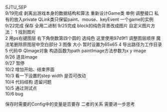 SJTU_SEP    
9/19完成 剥离出游戏本身的数据结构和算法 重新设计Game类 单例 调整接口 私有的放入private  QLink类只保留paint、mouse、keyEvent 一个game的实例   
9/22完成 保存  全用二进制
9/25完成 block的纯色背景改成图片 自定义图片方法：
1 找到图片  
2 用ps右键图层 右下角倒数第四个圆的 选纯色 这里使用97d9f1 调整图层顺序 魔法笔删除原图层中空白部分
3 图像 大小 暂时设置为65x65
4 导出路径为工作目录
5 代码中 QImage对象 构造函数为path paintImage方法参数为x y image  
9/26 道具image   
9/27 暂停    
10/2 增加开始、结束界面    
10/3 看一下设置的step width 是否可改动   
10/4 代码结构 遗留问题   
10/5 通过测试点   
10/6 bug      

保存时需要的Config中的变量是否要存 二者的关系 需要进一步思考